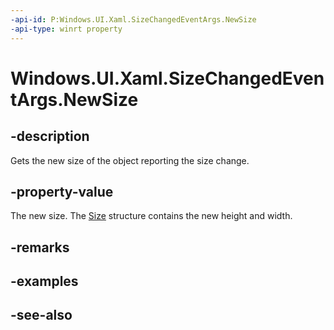 ```yaml
---
-api-id: P:Windows.UI.Xaml.SizeChangedEventArgs.NewSize
-api-type: winrt property
---
```


<!-- Property syntax
public Windows.Foundation.Size NewSize { get; }
-->

# Windows.UI.Xaml.SizeChangedEventArgs.NewSize

## -description
Gets the new size of the object reporting the size change.



## -property-value
The new size. The [Size](../windows.foundation/size.md) structure contains the new height and width.

## -remarks

## -examples

## -see-also
